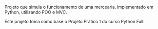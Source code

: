 Projeto que simula o funcionamento de uma mercearia. Implementado em Python, utilizando POO e MVC.

Este projeto toma como base o Projeto Prático 1 do curso Python Full.
